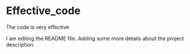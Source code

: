 # Effective_code
The code is very effective

I am editing the README file. Adding some more details about the project description.
